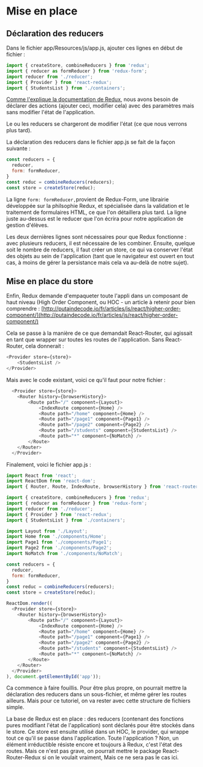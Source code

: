 # Mise en place

## Déclaration des reducers

Dans le fichier app/Resources/js/app.js, ajouter ces lignes en début de fichier :

```js
import { createStore, combineReducers } from 'redux';
import { reducer as formReducer } from 'redux-form';
import reducer from './reducer';
import { Provider } from 'react-redux';
import { StudentsList } from './containers';
```

[Comme l'explique la documentation de Redux](http://redux.js.org/docs/basics/Reducers.html), nous avons besoin de déclarer des actions \(ajouter ceci, modifier cela\) avec des paramètres mais sans modifier l'état de l'application.

Le ou les reducers se chargeront de modifier l'état \(ce que nous verrons plus tard\).

La déclaration des reducers dans le fichier app.js se fait de la façon suivante :

```js
const reducers = {
  reducer,
  form: formReducer,
}
const reduc = combineReducers(reducers);
const store = createStore(reduc);
```

La ligne `form: formReducer,`provient de Redux-Form, une librairie développée sur la philsophie Redux, et spécialisée dans la validation et le traitement de formulaires HTML, ce que l'on détaillera plus tard. La ligne juste au-dessus est le reducer que l'on écrira pour notre application de gestion d'élèves.

Les deux dernières lignes sont nécessaires pour que Redux fonctionne : avec plusieurs reducers, il est nécessaire de les combiner. Ensuite, quelque soit le nombre de reducers, il faut créer un store, ce qui va conserver l'état des objets au sein de l'application \(tant que le navigateur est ouvert en tout cas, à moins de gérer la persistance mais cela va au-delà de notre sujet\).



## Mise en place du store

Enfin, Redux demande d'empaqueter toute l'appli dans un composant de haut niveau \(High Order Component, ou HOC - un article à retenir pour bien comprendre : [http://putaindecode.io/fr/articles/js/react/higher-order-component/](http://putaindecode.io/fr/articles/js/react/higher-order-component/)

Cela se passe à la manière de ce que demandait React-Router, qui agissait en tant que wrapper sur toutes les routes de l'application. Sans React-Router, cela donnerait : 

```js
<Provider store={store}>
    <StudentsList />
</Provider>
```

Mais avec le code existant, voici ce qu'il faut pour notre fichier : 

```js
  <Provider store={store}>
    <Router history={browserHistory}>
        <Route path="/" component={Layout}>
            <IndexRoute component={Home} />
            <Route path="/home" component={Home} />
            <Route path="/page1" component={Page1} />
            <Route path="/page2" component={Page2} />
            <Route path="/students" component={StudentsList} />
            <Route path="*" component={NoMatch} />
        </Route>
    </Router>
  </Provider>
```

Finalement, voici le fichier app.js :

```js
import React from 'react';
import ReactDom from 'react-dom';
import { Router, Route, IndexRoute, browserHistory } from 'react-router';

import { createStore, combineReducers } from 'redux';
import { reducer as formReducer } from 'redux-form';
import reducer from './reducer';
import { Provider } from 'react-redux';
import { StudentsList } from './containers';

import Layout from './Layout';
import Home from './components/Home';
import Page1 from './components/Page1';
import Page2 from './components/Page2';
import NoMatch from './components/NoMatch';

const reducers = {
  reducer,
  form: formReducer,
}
const reduc = combineReducers(reducers);
const store = createStore(reduc);

ReactDom.render((
  <Provider store={store}>
    <Router history={browserHistory}>
        <Route path="/" component={Layout}>
            <IndexRoute component={Home} />
            <Route path="/home" component={Home} />
            <Route path="/page1" component={Page1} />
            <Route path="/page2" component={Page2} />
            <Route path="/students" component={StudentsList} />
            <Route path="*" component={NoMatch} />
        </Route>
    </Router>
  </Provider>
), document.getElementById('app'));
```

Ca commence à faire fouillis. Pour être plus propre, on pourrait mettre la déclaration des reducers dans un sous-fichier, et même gérer les routes ailleurs. Mais pour ce tutoriel, on va rester avec cette structure de fichiers simple.

La base de Redux est en place : des reducers \(contenant des fonctions pures modifiant l'état de l'application\) sont déclarés pour être stockés dans le store. Ce store est ensuite utilisé dans un HOC, le provider, qui wrappe tout ce qu'il se passe dans l'application. Toute l'application ? Non, un élément irréductible résiste encore et toujours à Redux, c'est l'état des routes. Mais ce n'est pas grave, on pourrait mettre le package React-Router-Redux si on le voulait vraiment, Mais ce ne sera pas le cas ici.



